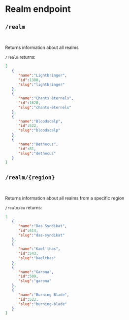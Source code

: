 # Realm endpoint

## `/realm`
<br/>

Returns information about all realms

`/realm` returns:

```json
[
   {
      "name":"Lightbringer",
      "id":1388,
      "slug":"lightbringer"
   },
   {
      "name":"Chants éternels",
      "id":1620,
      "slug":"chants-éternels"
   },
   {
      "name":"Bloodscalp",
      "id":522,
      "slug":"bloodscalp"
   },
   {
      "name":"Dethecus",
      "id":81,
      "slug":"dethecus"
   }
]
```

## `/realm/{region}`
<br/>

Returns information about all realms from a specific region

`/realm/eu` returns:

```json
[
   {
      "name":"Das Syndikat",
      "id":614,
      "slug":"das-syndikat"
   },
   {
      "name":"Kael'thas",
      "id":543,
      "slug":"kaelthas"
   },
   {
      "name":"Garona",
      "id":509,
      "slug":"garona"
   },
   {
      "name":"Burning Blade",
      "id":523,
      "slug":"burning-blade"
   }
]
```

